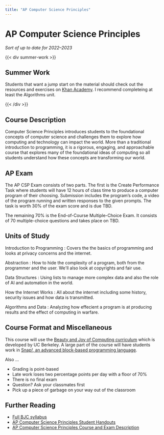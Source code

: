 ```yaml
---
title: "AP Computer Science Principles"
---
```


# AP Computer Science Principles
_Sort of up to date for 2022–2023_


{{< div summer-work >}}

## Summer Work

Students that want a jump start on the material should check out the resources and exercises on [Khan Academy](https://www.khanacademy.org/computing/ap-computer-science-principles). I recommend completeing at least the Algorithms unit.

{{< /div >}}


## Course Description

Computer Science Principles introduces students to the foundational concepts of computer science and challenges them to explore how computing and technology can impact the world. More than a traditional introduction to programming, it is a rigorous, engaging, and approachable course that explores many of the foundational ideas of computing so all students understand how these concepts are transforming our world.

## AP Exam

The AP CSP Exam consists of two parts. The first is the Create Performance Task where students will have 12 hours of class time to produce a computer program of their choosing. Submission includes the program’s code, a video of the program running and written responses to the given prompts. The task is worth 30% of the exam score and is due TBD.

The remaining 70% is the End-of-Course Multiple-Choice Exam. It consists of 70 multiple-choice questions and takes place on TBD.

## Units of Study

Introduction to Programming
: Covers the the basics of programming and looks at privacy concerns and the internet.

Abstraction
: How to hide the complexity of a program, both from the programmer and the user. We'll also look at copyrights and fair use.

Data Structures
: Using lists to manage more complex data and also the role of AI and automation in the world.

How the Internet Works
: All about the internet including some history, security issues and how data is transmitted.

Algorithms and Data
: Analyzing how effecient a program is at producing results and the effect of computing in warfare.

## Course Format and Miscellaneous

This course will use the [Beauty and Joy of Computing curriculum](https://bjc.edc.org/) which is developed by UC Berkeley. A large part of the course will have students work in [Snap<em>!</em>, an advanced block-based programming language](https://snap.berkeley.edu/snap/snap.html).

Also ...

- Grading is point-based
- Late work loses two percentage points per day with a floor of 70%
- There is no final exam
- Question? Ask your classmates first
- Pick up a piece of garbage on your way out of the classroom

## Further Reading

- [Full BJC syllabus](https://bjc.edc.org/bjc-r/docs/BJC-Syllabus-2020.pdf)
- [AP Computer Science Principles Student Handouts](https://apcentral.collegeboard.org/pdf/ap-csp-student-task-directions.pdf)
- [AP Computer Science Principles Course and Exam Description](https://apcentral.collegeboard.org/pdf/ap-computer-science-principles-course-and-exam-description.pdf?course=ap-computer-science-principles)
